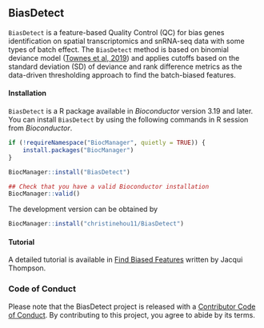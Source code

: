 ## BiasDetect

`BiasDetect` is a feature-based Quality Control (QC) for bias genes 
identification on spatial transcriptomics and snRNA-seq data with some types of
batch effect. The `BiasDetect` method is based on binomial deviance model 
([Townes et al, 2019](https://genomebiology.biomedcentral.com/articles/10.1186/s13059-019-1861-6)) 
and applies cutoffs based on the standard deviation (SD) of deviance and rank 
difference metrics as the data-driven thresholding approach to find the 
batch-biased features.

#### Installation

`BiasDetect` is a R package available in *Bioconductor* version 3.19 and later. 
You can install `BiasDetect` by using the following commands in R session from 
*Bioconductor*.

``` r
if (!requireNamespace("BiocManager", quietly = TRUE)) {
    install.packages("BiocManager")
}

BiocManager::install("BiasDetect")

## Check that you have a valid Bioconductor installation
BiocManager::valid()
```

The development version can be obtained by

``` r
BiocManager::install("christinehou11/BiasDetect")
```

#### Tutorial

A detailed tutorial is available in 
[Find Biased Features](https://jac-thom.github.io/findBiasedFeatures/) written 
by Jacqui Thompson.

### Code of Conduct
  
Please note that the BiasDetect project is released with 
a [Contributor Code of Conduct](https://christinehou11.github.io/BiasDetect/CODE_OF_CONDUCT.html). 
By contributing to this project, you agree to abide by its terms.

